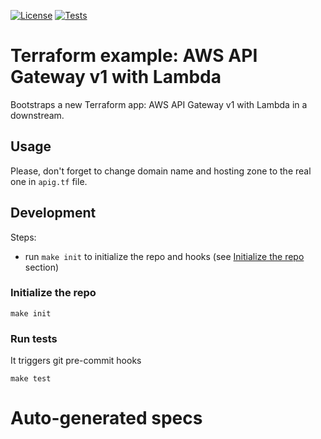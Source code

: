 [![License](https://img.shields.io/github/license/demmonico/tf-aws-api-gateway-v1-lambda-example)](LICENSE)
[![Tests](https://github.com/demmonico/tf-aws-api-gateway-v1-lambda-example/actions/workflows/tests.yml/badge.svg)](https://github.com/demmonico/tf-aws-api-gateway-v1-lambda-example/actions/workflows/tests.yml)

# Terraform example: AWS API Gateway v1 with Lambda

Bootstraps a new Terraform app: AWS API Gateway v1 with Lambda in a downstream.

## Usage

Please, don't forget to change domain name and hosting zone to the real one in `apig.tf` file.

## Development

Steps:
- run `make init` to initialize the repo and hooks (see [Initialize the repo](#initialize-the-repo) section)

### Initialize the repo

```shell
make init
```


### Run tests

It triggers git pre-commit hooks

```shell
make test
```


# Auto-generated specs

<!-- BEGINNING OF PRE-COMMIT-TERRAFORM DOCS HOOK -->
<!-- END OF PRE-COMMIT-TERRAFORM DOCS HOOK -->
